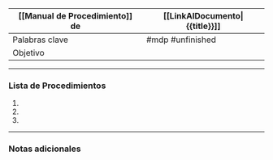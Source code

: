 
| [[Manual de Procedimiento]] de | [[LinkAlDocumento\|{{title}}]] |
|-----------------------------|-------------------------------------------|
| Palabras clave              | #mdp #unfinished|
| Objetivo                    |  |

---

### Lista de Procedimientos
1. 
2. 
3. 

---

### Notas adicionales
